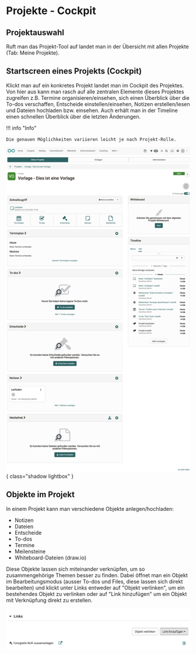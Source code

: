 # Projekte - Cockpit

## Projektauswahl 

Ruft man das Projekt-Tool auf landet man in der Übersicht mit allen Projekte (Tab: Meine Projekte). 

## Startscreen eines Projekts (Cockpit)

Klickt man auf ein konkretes Projekt landet man im Cockpit des Projektes. Von hier aus kann man rasch auf alle zentralen Elemente dieses Projektes zugreifen z.B. Termine organisieren/einsehen, sich einen Überblick über die To-dos verschaffen, Entscheide einstellen/einsehen, Notizen erstellen/lesen und Dateien hochladen bzw. einsehen. Auch erhält man in der Timeline einen schnellen Überblick über die letzten Änderungen. 

!!! info "Info"

    Die genauen Möglichkeiten variieren leicht je nach Projekt-Rolle. 


![projekt_erstellt_aus_vorlage_v1_de.png](assets/projekt_erstellt_aus_vorlage_v2_de.png){ class="shadow lightbox" }


## Objekte im Projekt

In einem Projekt kann man verschiedene Objekte anlegen/hochladen:

* Notizen
* Dateien
* Entscheide
* To-dos
* Termine
* Meilensteine
* Whiteboard-Dateien (draw.io)

Diese Objekte lassen sich miteinander verknüpfen, um so zusammengehörige Themen besser zu finden.
Dabei öffnet man ein Objekt im Bearbeitungsmodus (ausser To-dos und Files, diese lassen sich direkt bearbeiten) und klickt unter Links entweder auf "Objekt verlinken", um ein bestehendes Objekt zu verlinken oder auf "Link hinzufügen" um ein Objekt mit Verknüpfung direkt zu erstellen.

![Bild einer Verlinkung im Projekt](assets/project-link.de.jpg)